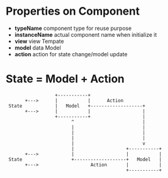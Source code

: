 # Properties on Component
- **typeName** component type for reuse purpose
- **instanceName** actual component name when initialize it
- **view** view Tempate
- **model** data Model
- **action** action for state change/model update

# State = Model + Action
```
                  +-----------+
       +--->      |           |      Action
 State            |   Model   +-------------------+
       +--->      |           |                   |
                  +-----------+                   |
                        ^                         |
                        |                         |
                        |                         |
                        |                         |
                        |                         v
                        |                   +-----------+
       +--->            |                   |           |
 State                  +-------------------+   Model   |
       +--->                   Action       |           |
                                            +-----------+
```
